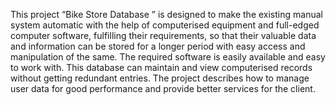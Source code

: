 This project “Bike Store Database ” is designed to make the existing manual system automatic with the help of computerised equipment and full-edged computer software, fulfilling their requirements, so that their valuable data and information can be stored for a longer period with easy access and manipulation of the same. The required software is easily available and easy to work with. This database can maintain and view computerised records without getting redundant entries. The project describes how to manage user data for good performance and provide better services for the client. 
